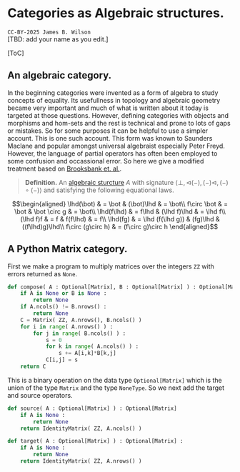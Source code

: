 # Categories as Algebraic structures.

`CC-BY-2025 James B. Wilson`  
[TBD: add your name as you edit.]

[ToC]

## An algebraic category.

In the beginning categories were invented as a form of algebra to study concepts of equality.  Its usefullness in topology and algebraic geometry became very important and much of what is written about it today is targeted at those questions.  However, defining categories with objects and morphisms and hom-sets and the rest is technical and prone to lots of gaps or mistakes.  So for some purposes it can be helpful to use a simpler account.  This is one such account.  This form was known to Saunders Maclane and popular amongst universal algebraist especially Peter Freyd.  However, the language of partial operators has often been employed to some confusion and occassional error.  So here we give a modified treatment based on [Brooksbank et. al.](#refs). 

> **Definition.** An [algebraic sturcture](Algebra.md) $A$ with signature $\langle \bot, \lhd(-), (-)\lhd, (-)\circ(-)\rangle$ and satisfying the following equational laws.
```math
\begin{aligned}
    \lhd(\bot) & = \bot & (\bot)\lhd & = \bot\\
    f\circ \bot & = \bot & \bot \circ g & = \bot\\
    \lhd(f\lhd) & = f\lhd & (\lhd f)\lhd & = \lhd f\\
    (\lhd f)f & = f & f(f\lhd) & = f\\
    \lhd(fg) & = \lhd (f(\lhd g)) & (fg)\lhd & ((f\lhd)g)\lhd\\
    f\circ (g\circ h) & = (f\circ g)\circ h
\end{aligned}
```


## A Python Matrix category.

First we make a program to multiply matrices over the integers `ZZ` with errors returned as `None`.
```python
def compose( A : Optional[Matrix], B : Optional[Matrix] ) : Optional[Matrix]
    if A is None or B is None :
        return None
    if A.ncols() != B.nrows() :
        return None
    C = Matrix( ZZ, A.nrows(), B.ncols() )
    for i in range( A.nrows() ) :
        for j in range( B.ncols() ) :
            s = 0
            for k in range( A.ncols() ) :
                s += A[i,k]*B[k,j]
            C[i,j] = s
    return C
```

This is a binary operation on the data type `Optional[Matrix]` which is the union of the type `Matrix` and the type `NoneType`.   So we next add the target and source operators.

```python
def source( A : Optional[Matrix] ) : Optional[Matrix]
    if A is None :
        return None
    return IdentityMatrix( ZZ, A.ncols() )

def target( A : Optional[Matrix] ) : Optional[Matrix] :
    if A is None :
        return None
    return IdentityMatrix( ZZ, A.nrows() )
```

